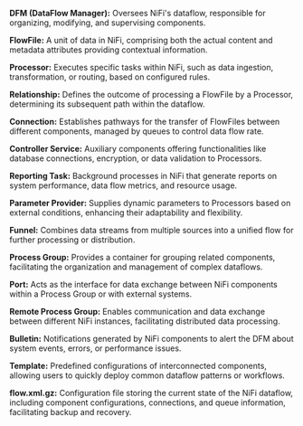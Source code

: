 **DFM (DataFlow Manager):** Oversees NiFi's dataflow, responsible for organizing, modifying, and supervising components.

**FlowFile:** A unit of data in NiFi, comprising both the actual content and metadata attributes providing contextual information.

**Processor:** Executes specific tasks within NiFi, such as data ingestion, transformation, or routing, based on configured rules.

**Relationship:** Defines the outcome of processing a FlowFile by a Processor, determining its subsequent path within the dataflow.

**Connection:** Establishes pathways for the transfer of FlowFiles between different components, managed by queues to control data flow rate.

**Controller Service:** Auxiliary components offering functionalities like database connections, encryption, or data validation to Processors.

**Reporting Task:** Background processes in NiFi that generate reports on system performance, data flow metrics, and resource usage.

**Parameter Provider:** Supplies dynamic parameters to Processors based on external conditions, enhancing their adaptability and flexibility.

**Funnel:** Combines data streams from multiple sources into a unified flow for further processing or distribution.

**Process Group:** Provides a container for grouping related components, facilitating the organization and management of complex dataflows.

**Port:** Acts as the interface for data exchange between NiFi components within a Process Group or with external systems.

**Remote Process Group:** Enables communication and data exchange between different NiFi instances, facilitating distributed data processing.

**Bulletin:** Notifications generated by NiFi components to alert the DFM about system events, errors, or performance issues.

**Template:** Predefined configurations of interconnected components, allowing users to quickly deploy common dataflow patterns or workflows.

**flow.xml.gz:** Configuration file storing the current state of the NiFi dataflow, including component configurations, connections, and queue information, facilitating backup and recovery.
